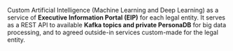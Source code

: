 Custom Artificial Intelligence (Machine Learning and Deep Learning) as a service of <b>Executive Information Portal (EIP)</b> for each legal entity. It serves as a REST API to available <b>Kafka topics and private PersonaDB</b> for big data processing, and to agreed outside-in services custom-made for the legal entity.

